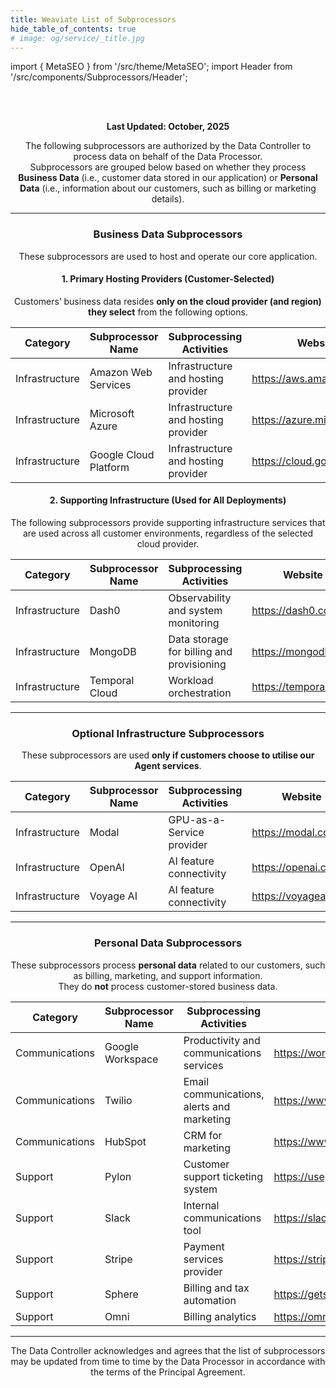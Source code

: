 ```yaml
---
title: Weaviate List of Subprocessors
hide_table_of_contents: true
# image: og/service/_title.jpg
---
```


import { MetaSEO } from '/src/theme/MetaSEO';
import Header from '/src/components/Subprocessors/Header';

<MetaSEO img="og/service/_title.jpg" />

<Header/>
<br></br>



<div className ="subprocessors">

**Last Updated: October, 2025**

The following subprocessors are authorized by the Data Controller to process data on behalf of the Data Processor.  
Subprocessors are grouped below based on whether they process **Business Data** (i.e., customer data stored in our application) or **Personal Data** (i.e., information about our customers, such as billing or marketing details).

---

### Business Data Subprocessors

These subprocessors are used to host and operate our core application.

#### 1. Primary Hosting Providers (Customer-Selected)

Customers’ business data resides **only on the cloud provider (and region) they select** from the following options.

| Category | Subprocessor Name | Subprocessing Activities | Website |
|-----------|-------------------|---------------------------|----------|
| Infrastructure | Amazon Web Services | Infrastructure and hosting provider | https://aws.amazon.com |
| Infrastructure | Microsoft Azure | Infrastructure and hosting provider | https://azure.microsoft.com |
| Infrastructure | Google Cloud Platform | Infrastructure and hosting provider | https://cloud.google.com |

#### 2. Supporting Infrastructure (Used for All Deployments)

The following subprocessors provide supporting infrastructure services that are used across all customer environments, regardless of the selected cloud provider.

| Category | Subprocessor Name | Subprocessing Activities | Website |
|-----------|-------------------|---------------------------|----------|
| Infrastructure | Dash0 | Observability and system monitoring | https://dash0.com |
| Infrastructure | MongoDB | Data storage for billing and provisioning | https://mongodb.com |
| Infrastructure | Temporal Cloud | Workload orchestration | https://temporal.io |

---

### Optional Infrastructure Subprocessors

These subprocessors are used **only if customers choose to utilise our Agent services**.

| Category | Subprocessor Name | Subprocessing Activities | Website |
|-----------|-------------------|---------------------------|----------|
| Infrastructure | Modal | GPU-as-a-Service provider | https://modal.com |
| Infrastructure | OpenAI | AI feature connectivity | https://openai.com |
| Infrastructure | Voyage AI | AI feature connectivity | https://voyageai.com |

---

### Personal Data Subprocessors

These subprocessors process **personal data** related to our customers, such as billing, marketing, and support information.  
They do **not** process customer-stored business data.

| Category | Subprocessor Name | Subprocessing Activities | Website |
|-----------|-------------------|---------------------------|----------|
| Communications | Google Workspace | Productivity and communications services | https://workspace.google.com |
| Communications | Twilio | Email communications, alerts and marketing | https://www.twilio.com |
| Communications | HubSpot | CRM for marketing | https://www.hubspot.com |
| Support | Pylon | Customer support ticketing system | https://usepylon.com |
| Support | Slack | Internal communications tool | https://slack.com |
| Support | Stripe | Payment services provider | https://stripe.com |
| Support | Sphere | Billing and tax automation | https://getsphere.com |
| Support | Omni | Billing analytics | https://omniapp.co |

---

The Data Controller acknowledges and agrees that the list of subprocessors may be updated from time to time by the Data Processor in accordance with the terms of the Principal Agreement.

</div>

